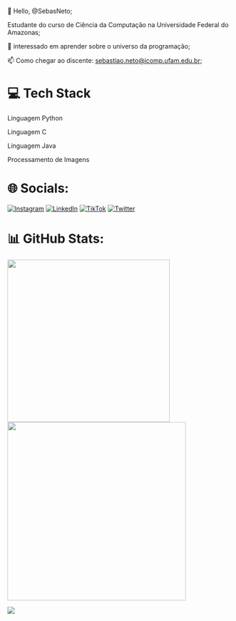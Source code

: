 👋 Hello, @SebasNeto;

Estudante do curso de Ciência da Computação na Universidade Federal do Amazonas;

👀 interessado em aprender sobre o universo da programação;

📫 Como chegar ao discente: sebastiao.neto@icomp.ufam.edu.br;

# 💻 Tech Stack
Linguagem Python

Linguagem C

Linguagem Java 

Processamento de Imagens


# 🌐 Socials:
[![Instagram](https://img.shields.io/badge/Instagram-%23E4405F.svg?logo=Instagram&logoColor=white)]() [![LinkedIn](https://img.shields.io/badge/LinkedIn-%230077B5.svg?logo=linkedin&logoColor=white)](https://www.linkedin.com/in/sebasti%C3%A3o-bicharra-ba53a81b7/) [![TikTok](https://img.shields.io/badge/TikTok-%23000000.svg?logo=TikTok&logoColor=white)]() [![Twitter](https://img.shields.io/badge/Twitter-%231DA1F2.svg?logo=Twitter&logoColor=white)]() 

# 📊 GitHub Stats:
<img src="https://github-readme-stats-wheat-two-53.vercel.app/api?username=SebasNeto&theme=neon&hide_border=false&include_all_commits=false&count_private=false"  width="364px" />                    <img src="https://github-readme-streak-stats.herokuapp.com/?user=SebasNeto&theme=neon&hide_border=false"  width="400px" />



![](https://github-readme-stats-wheat-two-53.vercel.app/api/top-langs/?username=SebasNeto&theme=neon&hide_border=false&include_all_commits=false&count_private=false&layout=compact)
